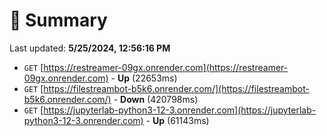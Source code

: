# 📖 Summary
Last updated: **5/25/2024, 12:56:16 PM**

- `GET` [https://restreamer-09gx.onrender.com](https://restreamer-09gx.onrender.com) - **Up** (22653ms)
- `GET` [https://filestreambot-b5k6.onrender.com/](https://filestreambot-b5k6.onrender.com/) - **Down** (420798ms)
- `GET` [https://jupyterlab-python3-12-3.onrender.com](https://jupyterlab-python3-12-3.onrender.com) - **Up** (61143ms)
